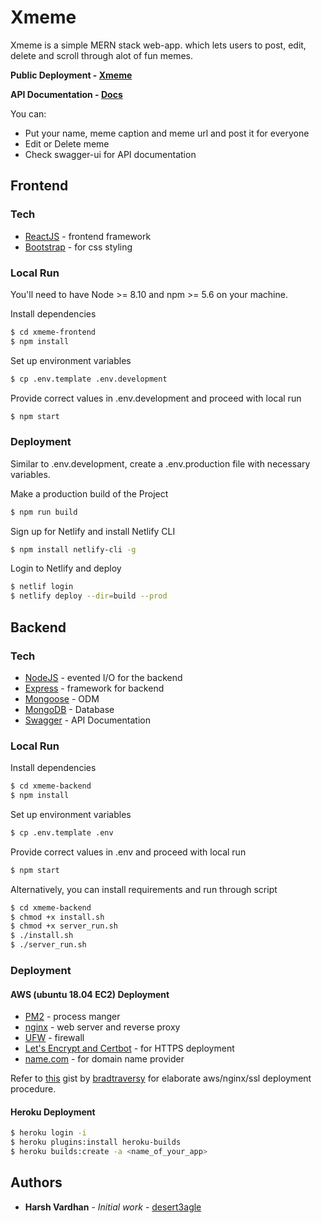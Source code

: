 # Xmeme


Xmeme is a simple MERN stack web-app. which lets users to post, edit, delete and scroll through alot of fun memes.

**Public Deployment - [Xmeme](https://xmeme-app-hv.netlify.app)** 

**API Documentation - [Docs](https://xmeme-app-hv.herokuapp.com/swagger-ui/)**


You can:
  - Put your name, meme caption and meme url and post it for everyone
  - Edit or Delete meme
  - Check swagger-ui for API documentation 
  
## Frontend 


### Tech


* [ReactJS](https://reactjs.org/docs/getting-started.html) - frontend framework
* [Bootstrap](https://getbootstrap.com/docs/4.1/getting-started/introduction/) - for css styling

### Local Run

You'll need to have Node >= 8.10 and npm >= 5.6 on your machine. 

Install dependencies 

```sh
$ cd xmeme-frontend
$ npm install
```

Set up environment variables 

```sh
$ cp .env.template .env.development
```

Provide correct values in .env.development and proceed with local run 

```sh
$ npm start
```


### Deployment

Similar to .env.development, create a .env.production file with necessary variables.

Make a production build of the Project 

```sh
$ npm run build
```

Sign up for Netlify and install Netlify CLI 

```sh
$ npm install netlify-cli -g
```

Login to Netlify and deploy 

```sh
$ netlif login
$ netlify deploy --dir=build --prod
```


## Backend 

### Tech


* [NodeJS](https://nodejs.org/en/docs/) -  evented I/O for the backend
* [Express](https://expressjs.com/) - framework for backend
* [Mongoose](https://mongoosejs.com/) - ODM
* [MongoDB](https://www.mongodb.com/) - Database
* [Swagger](https://swagger.io/) - API Documentation

### Local Run

Install dependencies 

```sh
$ cd xmeme-backend
$ npm install
```

Set up environment variables 

```sh
$ cp .env.template .env
```

Provide correct values in .env and proceed with local run 

```sh
$ npm start
```


Alternatively, you can install requirements and run through script

```sh
$ cd xmeme-backend
$ chmod +x install.sh
$ chmod +x server_run.sh
$ ./install.sh
$ ./server_run.sh

```


### Deployment

#### AWS (ubuntu 18.04 EC2) Deployment

 * [PM2](https://www.npmjs.com/package/pm2) -  	process manger
 * [nginx](https://www.nginx.com/) - 	web server and reverse proxy
 * [UFW](https://en.wikipedia.org/wiki/Uncomplicated_Firewall) - 	firewall
 * [Let's Encrypt and Certbot](https://letsencrypt.org/) -  for HTTPS deployment
 * [name.com](https://name.com) - for domain name provider

Refer to [this](https://gist.github.com/bradtraversy/cd90d1ed3c462fe3bddd11bf8953a896) gist by [bradtraversy](https://github.com/bradtraversy) for elaborate aws/nginx/ssl deployment procedure.


#### Heroku Deployment

```sh
$ heroku login -i
$ heroku plugins:install heroku-builds
$ heroku builds:create -a <name_of_your_app>
```

## Authors

* **Harsh Vardhan** - *Initial work* - [desert3agle](https://github.com/desert3agle)







